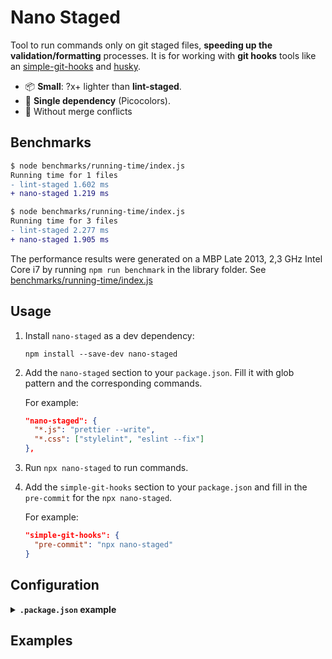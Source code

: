 # Nano Staged

Tool to run commands only on git staged files, **speeding up the validation/formatting** processes. It is for working with **git hooks** tools like an [simple-git-hooks](https://github.com/toplenboren/simple-git-hooks) and [husky](https://github.com/typicode/husky).

- 📦 **Small**: ?x+ lighter than **lint-staged**.
- 🥇 **Single dependency** (Picocolors).
- 🤝 Without merge conflicts

## Benchmarks

```diff
$ node benchmarks/running-time/index.js
Running time for 1 files
- lint-staged 1.602 ms
+ nano-staged 1.219 ms
```

```diff
$ node benchmarks/running-time/index.js
Running time for 3 files
- lint-staged 2.277 ms
+ nano-staged 1.905 ms
```

The performance results were generated on a MBP Late 2013, 2,3 GHz Intel Core i7 by running `npm run benchmark` in the library folder. See [benchmarks/running-time/index.js](https://github.com/usmanyunusov/nano-staged/blob/master/benchmarks/running-time/index.js)

## Usage

1. Install `nano-staged` as a dev dependency:

   ```terminal
   npm install --save-dev nano-staged
   ```

2. Add the `nano-staged` section to your `package.json`. Fill it with glob pattern and the corresponding commands.

   For example:

   ```json
   "nano-staged": {
     "*.js": "prettier --write",
     "*.css": ["stylelint", "eslint --fix"]
   },
   ```

3. Run `npx nano-staged` to run commands.

4. Add the `simple-git-hooks` section to your `package.json` and fill in the `pre-commit` for the `npx nano-staged`.

   For example:

   ```json
   "simple-git-hooks": {
     "pre-commit": "npx nano-staged"
   }
   ```

## Configuration

<details>
   <summary><b><code>.package.json</code> example</b></summary>
   <br/>

```json
{
  "nano-staged": {
    "*": "your-cmd",
    "*.ext": ["your-cmd", "your-cmd"]
  }
}
```

</details>

## Examples
